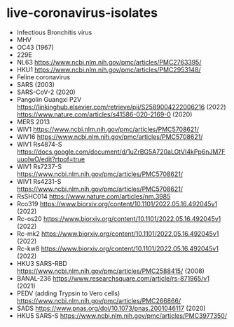 # live-coronavirus-isolates

- Infectious Bronchitis virus
- MHV
- OC43 (1967)
- 229E
- NL63 https://www.ncbi.nlm.nih.gov/pmc/articles/PMC2763395/
- HKU1 https://www.ncbi.nlm.nih.gov/pmc/articles/PMC2953148/
- Feline coronavirus
- SARS (2003)
- SARS-CoV-2 (2020)
- Pangolin Guangxi P2V https://linkinghub.elsevier.com/retrieve/pii/S2589004222006216 (2022) https://www.nature.com/articles/s41586-020-2169-0 (2020)
- MERS 2013
- WIV1 https://www.ncbi.nlm.nih.gov/pmc/articles/PMC5708621/
- WIV16 https://www.ncbi.nlm.nih.gov/pmc/articles/PMC5708621/
- WIV1 Rs4874-S https://docs.google.com/document/d/1uZrBG5A720aLGtVI4kPp6nJM7FuuolwO/edit?rtpof=true
- WIV1 Rs7237-S https://www.ncbi.nlm.nih.gov/pmc/articles/PMC5708621/
- WIV1 Rs4231-S https://www.ncbi.nlm.nih.gov/pmc/articles/PMC5708621/
- RsSHC014 https://www.nature.com/articles/nm.3985
- Rco319 https://www.biorxiv.org/content/10.1101/2022.05.16.492045v1 (2022)
- Rc-os20 https://www.biorxiv.org/content/10.1101/2022.05.16.492045v1 (2022)
- Rc-mk2 https://www.biorxiv.org/content/10.1101/2022.05.16.492045v1 (2022)
- Rc-kw8 https://www.biorxiv.org/content/10.1101/2022.05.16.492045v1 (2022)
- HKU3 SARS-RBD https://www.ncbi.nlm.nih.gov/pmc/articles/PMC2588415/ (2008)
- BANAL-236 https://www.researchsquare.com/article/rs-871965/v1 (2021)
- PEDV (adding Trypsin to Vero cells) https://www.ncbi.nlm.nih.gov/pmc/articles/PMC266866/
- SADS https://www.pnas.org/doi/10.1073/pnas.2001046117 (2020)
- HKU5 SARS-S https://www.ncbi.nlm.nih.gov/pmc/articles/PMC3977350/
